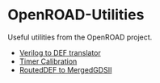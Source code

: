 # OpenROAD-Utilities

Useful utilities from the OpenROAD project.

* [Verilog to DEF translator](/verilog-to-def)
* [Timer Calibration](/TimerCalibration)
* [RoutedDEF to MergedGDSII](/def-to-gdsii)
